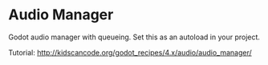 # Audio Manager

Godot audio manager with queueing. Set this as an autoload in your project.

Tutorial:
http://kidscancode.org/godot_recipes/4.x/audio/audio_manager/
